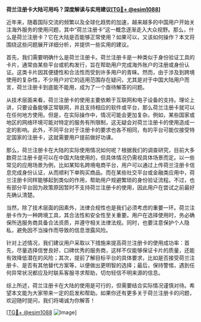 **荷兰注册卡大陆可用吗？深度解读与实用建议[[TG💪+ @esim1088](https://t.me/s/esim1088)]**

近年来，随着国际交流的频繁以及全球化趋势的加速，越来越多的中国用户开始关注海外服务的使用问题，其中“荷兰注册卡”这一概念逐渐走入大众视野。那么，什么是荷兰注册卡？它在大陆是否能够正常使用？如果可以，又该如何操作？本文将围绕这些问题展开详细分析，并提供一些实用的建议。

首先，我们需要明确什么是荷兰注册卡。荷兰注册卡是一种类似于身份验证工具的卡片，通常由某些平台或机构发行，旨在帮助用户完成海外账户的注册或身份认证。这类卡片因其便捷性和合法性而受到许多用户的青睐。然而，由于涉及到跨境使用的复杂性，不少用户对它的适用范围存在疑问，尤其是对于中国大陆用户而言，荷兰注册卡到底能不能用，成为了一个亟待解答的问题。

从技术层面来看，荷兰注册卡的使用主要依赖于互联网和电子设备的支持。理论上讲，只要设备能够正常联网，并且支持相应的软件或平台，那么荷兰注册卡就可以在任何地方使用。但是，在实际操作中，情况可能会更加复杂。例如，某些国家或地区的网络环境可能对特定的服务有所限制，这无疑会对荷兰注册卡的使用造成一定的影响。此外，不同平台对于注册卡的要求也各不相同，有的平台可能仅接受特定国家的注册卡，这就需要用户提前做好功课。

那么，荷兰注册卡在大陆的实际使用情况如何呢？根据我们的调查研究，目前大多数荷兰注册卡是可以在中国大陆使用的，但具体情况仍需视具体场景而定。以一些常见的应用场景为例，比如某知名跨境电商平台，用户可以通过上传荷兰注册卡信息完成身份认证，从而顺利下单购买商品。而在某些社交平台或金融类应用中，荷兰注册卡同样能够起到类似的作用，帮助用户规避繁琐的身份验证流程。不过，也有部分平台因为政策原因暂时不支持荷兰注册卡的使用，因此用户在尝试之前最好先确认清楚。

当然，除了技术层面的因素外，法律合规性也是我们必须考虑的重要一环。荷兰注册卡作为一种跨境工具，其合法性和安全性至关重要。用户在选择使用时，务必确保所选服务商具备合法资质，并遵守相关法律法规。同时，也要注意保护个人隐私，避免因不当操作而导致的信息泄露风险。

针对上述情况，我们建议用户采取以下措施来提高荷兰注册卡的使用成功率：首先，尽量选择信誉良好、口碑优秀的服务商，这样不仅能够保证卡片的质量，还能有效降低潜在的风险；其次，提前了解目标平台的具体要求，比如是否接受荷兰注册卡、是否有其他替代方案等，以便做出更明智的选择；最后，保持警惕，遇到任何异常状况都应及时联系客服寻求帮助，切勿轻信不明来源的信息。

综上所述，荷兰注册卡在大陆的使用是可行的，但需要结合实际情况谨慎对待。希望本文能为大家带来一定的启发和帮助。如果你还有更多关于荷兰注册卡的问题，欢迎随时提问，我们将竭诚为你解答！

[[TG💪+ @esim1088](https://t.me/s/esim1088) ![Image](https://i.postimg.cc/4NQfJmqS/Snipaste-2025-05-13-00-14-12.png)]